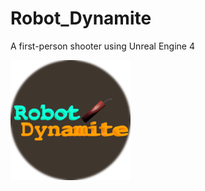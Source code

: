 # Robot_Dynamite
A first-person shooter using Unreal Engine 4

![Robot Dynamite Logo](Robot_Dynamite.png)
